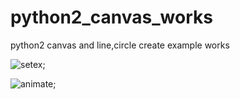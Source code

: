 # python2_canvas_works
python2 canvas and line,circle create example works


![setex](https://i.ibb.co/tYjtVmz/asfsaf.png);

![animate](https://i.ibb.co/FbRfbgc/safafsaf.png);
